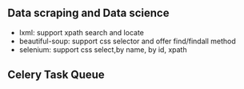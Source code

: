 ## Data scraping and Data science

- lxml: support xpath search and locate
- beautiful-soup: support css selector and offer find/findall method
- selenium: support css select,by name, by id, xpath


## Celery Task Queue
